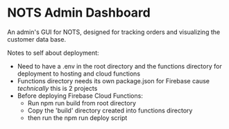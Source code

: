# NOTS Admin Dashboard
An admin's GUI for NOTS, designed for tracking orders and visualizing the customer data base.

Notes to self about deployment:
- Need to have a .env in the root directory and the functions directory for deployment to hosting and cloud functions
- Functions directory needs its own package.json for Firebase cause *technically* this is 2 projects
- Before deploying Firebase Cloud Functions: 
  - Run npm run build from root directory
  - Copy the 'build' directory created into functions directory
  - then run the npm run deploy script
